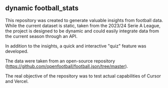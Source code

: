 ## dynamic football_stats

This repository was created to generate valuable insights from football data. While the current dataset is static, taken from the 2023/24 Serie A League, the project is designed to be dynamic and could easily integrate data from the current season through an API.

In addition to the insights, a quick and interactive "quiz" feature was developed.

The data were taken from an open-source repository (https://github.com/openfootball/football.json/tree/master).

The real objective of the repository was to test actual capabilities of Cursor and Vercel.

